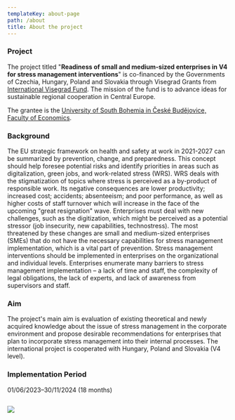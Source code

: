 ```yaml
---
templateKey: about-page
path: /about
title: About the project
---
```

### Project

The project titled "**Readiness of small and medium-sized enterprises in V4 for stress management interventions**" is co-financed by the Governments of Czechia, Hungary, Poland and Slovakia through Visegrad Grants from [International Visegrad Fund](https://www.visegradfund.org/apply/grants/). The mission of the fund is to advance ideas for sustainable regional cooperation in Central Europe.

The grantee is the [University of South Bohemia in České Budějovice, Faculty of Economics](https://www.ef.jcu.cz/en/).

### Background

The EU strategic framework on health and safety at work in 2021-2027 can be summarized by prevention, change, and preparedness. This concept should help foresee potential risks and identify priorities in areas such as digitalization, green jobs, and work-related stress (WRS). WRS deals with the stigmatization of topics where stress is perceived as a by-product of responsible work. Its negative consequences are lower productivity; increased cost; accidents; absenteeism; and poor performance, as well as higher costs of staff turnover which will increase in the face of the upcoming "great resignation" wave. Enterprises must deal with new challenges, such as the digitization, which might be perceived as a potential stressor (job insecurity, new capabilities, technostress). The most threatened by these changes are small and medium-sized enterprises (SMEs) that do not have the necessary capabilities for stress management implementation, which is a vital part of prevention. Stress management interventions should be implemented in enterprises on the organizational and individual levels. Enterprises enumerate many barriers to stress management implementation – a lack of time and staff, the complexity of legal obligations, the lack of experts, and lack of awareness from supervisors and staff. 

### Aim

The project's main aim is evaluation of existing theoretical and newly acquired knowledge about the issue of stress management in the corporate environment and propose desirable recommendations for enterprises that plan to incorporate stress management into their internal processes. The international project is cooperated with Hungary, Poland and Slovakia (V4 level).

### Implementation Period

01/06/2023–30/11/2024 (18 months)

![]()

![](/img/luis-villasmil-mlvbmbxfwi4-unsplash.jpg)